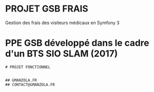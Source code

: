 # PROJET GSB FRAIS

Gestion des frais des visiteurs médicaux en Symfony 3

# PPE GSB développé dans le cadre d'un BTS SIO SLAM (2017) 
```
# PROJET FONCTIONNEL


## GMANZOLA.FR
## CONTACT@GMANZOLA.FR